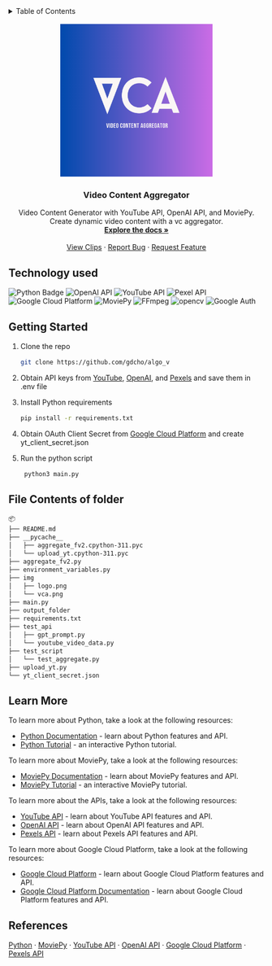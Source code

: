 <!-- TABLE OF CONTENTS -->
<details>
  <summary>Table of Contents</summary>
  <ol>
    <li>
      <a href="#technology-used">Technology used</a>      
    </li>
    <li><a href="#getting-started">Getting started</a></li>
    <li><a href="#file-contents-of-folder">File Contents of folder</a></li>
    <li><a href="#learn-more">Learn More</a></li>
    <li><a href="#references">References</a></li>
  </ol>
</details>
<br />
<div align="center">
  <a href="https://github.com/gdcho/vc_aggregator">
    <img src="/img/vca.png" alt="Logo" width="300" height="300">
  </a>

  <h3 align="center">Video Content Aggregator</h3>


  <p align="center">
    Video Content Generator with YouTube API, OpenAI API, and MoviePy. Create dynamic video content with a vc aggregator.
    <br />
    <a href="https://github.com/gdcho/vc_aggregator"><strong>Explore the docs »</strong></a>
    <br />
    <br />  
    <a href="https://www.youtube.com/@QuickUniqueFacts">View Clips</a>
    ·
    <a href="https://github.com/gdcho/vc_aggregator/issues">Report Bug</a>
    ·
    <a href="https://github.com/gdcho/vc_aggregator/issues">Request Feature</a>
  </p>
</div>


## Technology used

![Python Badge](https://img.shields.io/badge/Python-3776AB?logo=python&logoColor=fff&style=for-the-badge)
![OpenAI API](https://img.shields.io/badge/OpenAI%20API-00A67E?style=for-the-badge&logo=openai&logoColor=white)
![YouTube API](https://img.shields.io/badge/YouTube%20API-FF0000?style=for-the-badge&logo=youtube&logoColor=white)
![Pexel API](https://img.shields.io/badge/Pexel%20API-05A081?style=for-the-badge&logo=pexels&logoColor=white)
![Google Cloud Platform](https://img.shields.io/badge/Google%20Cloud%20Platform-4285F4?style=for-the-badge&logo=google-cloud&logoColor=white)
![MoviePy](https://img.shields.io/badge/MoviePy-000000?style=for-the-badge&logo=python&logoColor=white)
![FFmpeg](https://img.shields.io/badge/FFmpeg-007ACC?style=for-the-badge&logo=ffmpeg&logoColor=white)
![opencv](https://img.shields.io/badge/opencv-5C3EE8?style=for-the-badge&logo=opencv&logoColor=white)
![Google Auth](https://img.shields.io/badge/Google%20Auth-4285F4?style=for-the-badge&logo=google&logoColor=white)


## Getting Started

1. Clone the repo
   ```sh
   git clone https://github.com/gdcho/algo_v
   ```
2. Obtain API keys from [YouTube](https://developers.google.com/youtube/v3/getting-started), [OpenAI](https://beta.openai.com/), and [Pexels](https://www.pexels.com/api/new/) and save them in .env file
3. Install Python requirements

   ```sh
   pip install -r requirements.txt
   ```
4. Obtain OAuth Client Secret from [Google Cloud Platform](https://console.cloud.google.com/apis/credentials) and create yt_client_secret.json
5. Run the python script

   ```sh
    python3 main.py
    ```

## File Contents of folder

```
📦
├── README.md
├── __pycache__
│   ├── aggregate_fv2.cpython-311.pyc
│   └── upload_yt.cpython-311.pyc
├── aggregate_fv2.py
├── environment_variables.py
├── img
│   ├── logo.png
│   └── vca.png
├── main.py
├── output_folder
├── requirements.txt
├── test_api
│   ├── gpt_prompt.py
│   └── youtube_video_data.py
├── test_script
│   └── test_aggregate.py
├── upload_yt.py
└── yt_client_secret.json
```

## Learn More

To learn more about Python, take a look at the following resources:

- [Python Documentation](https://www.python.org/doc/) - learn about Python features and API.
- [Python Tutorial](https://docs.python.org/3/tutorial/) - an interactive Python tutorial.

To learn more about MoviePy, take a look at the following resources:

- [MoviePy Documentation](https://zulko.github.io/moviepy/) - learn about MoviePy features and API.
- [MoviePy Tutorial](https://zulko.github.io/moviepy/getting_started/your_first_clip.html) - an interactive MoviePy tutorial.

To learn more about the APIs, take a look at the following resources:

- [YouTube API](https://developers.google.com/youtube/v3/getting-started) - learn about YouTube API features and API.
- [OpenAI API](https://beta.openai.com/) - learn about OpenAI API features and API.
- [Pexels API](https://www.pexels.com/api/new/) - learn about Pexels API features and API.

To learn more about Google Cloud Platform, take a look at the following resources:

- [Google Cloud Platform](https://console.cloud.google.com/apis/credentials) - learn about Google Cloud Platform features and API.
- [Google Cloud Platform Documentation](https://cloud.google.com/docs) - learn about Google Cloud Platform features and API.


## References

[Python](https://www.python.org/) ·
[MoviePy](https://zulko.github.io/moviepy/) ·
[YouTube API](https://developers.google.com/youtube/v3/getting-started) ·
[OpenAI API](https://beta.openai.com/) ·
[Google Cloud Platform](https://console.cloud.google.com/apis/credentials) ·
[Pexels API](https://www.pexels.com/api/new/) 